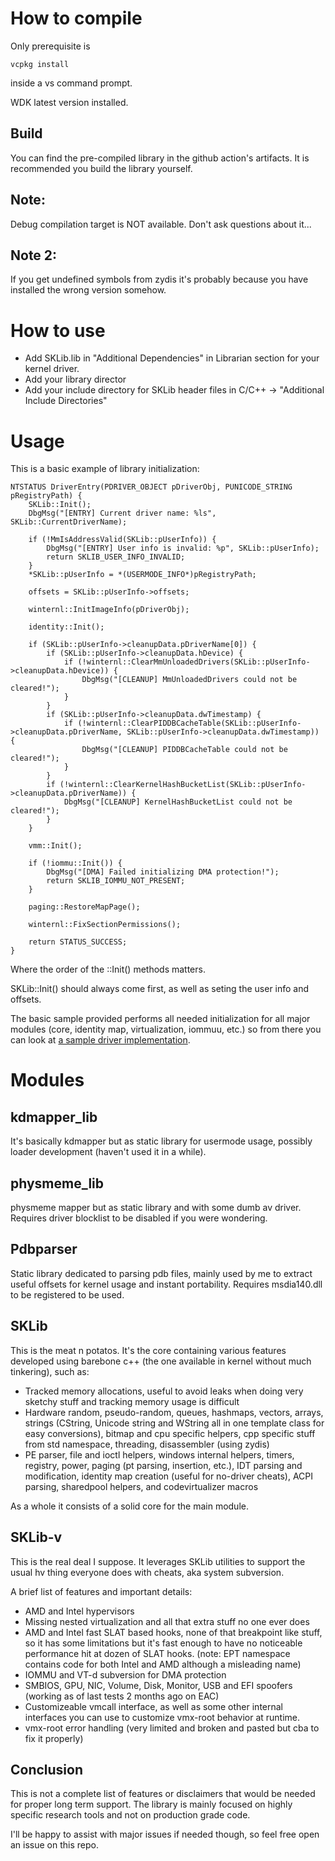 # How to compile
Only prerequisite is

```
vcpkg install
```

inside a vs command prompt.

WDK latest version installed.

## Build
You can find the pre-compiled library in the github action's artifacts.
It is recommended you build the library yourself.

## Note:
Debug compilation target is NOT available. Don't ask questions about it...
## Note 2:
If you get undefined symbols from zydis it's probably because you have installed the wrong version somehow.

# How to use
- Add SKLib.lib in "Additional Dependencies" in Librarian section for your kernel driver.
- Add your library director
- Add your include directory for SKLib header files in C/C++ -> "Additional Include Directories"

# Usage
This is a basic example of library initialization:
```
NTSTATUS DriverEntry(PDRIVER_OBJECT pDriverObj, PUNICODE_STRING pRegistryPath) {
    SKLib::Init();
    DbgMsg("[ENTRY] Current driver name: %ls", SKLib::CurrentDriverName);

    if (!MmIsAddressValid(SKLib::pUserInfo)) {
        DbgMsg("[ENTRY] User info is invalid: %p", SKLib::pUserInfo);
        return SKLIB_USER_INFO_INVALID;
    }
    *SKLib::pUserInfo = *(USERMODE_INFO*)pRegistryPath;

    offsets = SKLib::pUserInfo->offsets;

    winternl::InitImageInfo(pDriverObj);

    identity::Init();

    if (SKLib::pUserInfo->cleanupData.pDriverName[0]) {
        if (SKLib::pUserInfo->cleanupData.hDevice) {
            if (!winternl::ClearMmUnloadedDrivers(SKLib::pUserInfo->cleanupData.hDevice)) {
                DbgMsg("[CLEANUP] MmUnloadedDrivers could not be cleared!");
            }
        }
        if (SKLib::pUserInfo->cleanupData.dwTimestamp) {
            if (!winternl::ClearPIDDBCacheTable(SKLib::pUserInfo->cleanupData.pDriverName, SKLib::pUserInfo->cleanupData.dwTimestamp)) {
                DbgMsg("[CLEANUP] PIDDBCacheTable could not be cleared!");
            }
        }
        if (!winternl::ClearKernelHashBucketList(SKLib::pUserInfo->cleanupData.pDriverName)) {
            DbgMsg("[CLEANUP] KernelHashBucketList could not be cleared!");
        }
    }

    vmm::Init();

    if (!iommu::Init()) {
        DbgMsg("[DMA] Failed initializing DMA protection!");
        return SKLIB_IOMMU_NOT_PRESENT;
    }

    paging::RestoreMapPage();

    winternl::FixSectionPermissions();

    return STATUS_SUCCESS;
}
```

Where the order of the ::Init() methods matters.  

SKLib::Init() should always come first, as well as seting the user info and offsets.  

The basic sample provided performs all needed initialization for all major modules (core, identity map, virtualization, iommuu, etc.) so from there you can look at [a sample driver implementation](https://github.com/cutecatsandvirtualmachines/CheatDriver).  

# Modules

## kdmapper_lib
It's basically kdmapper but as static library for usermode usage, possibly loader development (haven't used it in a while).


## physmeme_lib
physmeme mapper but as static library and with some dumb av driver. Requires driver blocklist to be disabled if you were wondering.


## Pdbparser
Static library dedicated to parsing pdb files, mainly used by me to extract useful offsets for kernel usage and instant portability.
Requires msdia140.dll to be registered to be used.


## SKLib
This is the meat n potatos. It's the core containing various features developed using barebone c++ (the one available in kernel without much tinkering), such as:

- Tracked memory allocations, useful to avoid leaks when doing very sketchy stuff and tracking memory usage is difficult
- Hardware random, pseudo-random, queues, hashmaps, vectors, arrays, strings (CString, Unicode string and WString all in one template class for easy conversions), bitmap and cpu specific helpers, cpp specific stuff from std namespace, threading, disassembler (using zydis)
- PE parser, file and ioctl helpers, windows internal helpers, timers, registry, power, paging (pt parsing, insertion, etc.), IDT parsing and modification, identity map creation (useful for no-driver cheats), ACPI parsing, sharedpool helpers, and codevirtualizer macros

As a whole it consists of a solid core for the main module.


## SKLib-v
This is the real deal I suppose. It leverages SKLib utilities to support the usual hv thing everyone does with cheats, aka system subversion.


A brief list of features and important details:

- AMD and Intel hypervisors
- Missing nested virtualization and all that extra stuff no one ever does
- AMD and Intel fast SLAT based hooks, none of that breakpoint like stuff, so it has some limitations but it's fast enough to have no noticeable performance hit at dozen of SLAT hooks. (note: EPT namespace contains code for both Intel and AMD although a misleading name)
- IOMMU and VT-d subversion for DMA protection
- SMBIOS, GPU, NIC, Volume, Disk, Monitor, USB and EFI spoofers (working as of last tests 2 months ago on EAC)
- Customizeable vmcall interface, as well as some other internal interfaces you can use to customize vmx-root behavior at runtime.
- vmx-root error handling (very limited and broken and pasted but cba to fix it properly)

## Conclusion
This is not a complete list of features or disclaimers that would be needed for proper long term support. 
The library is mainly focused on highly specific research tools and not on production grade code.

I'll be happy to assist with major issues if needed though, so feel free open an issue on this repo.
